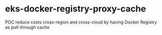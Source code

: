 # eks-docker-registry-proxy-cache
POC reduce costs cross-region and cross-cloud by having Docker Registry as pull-through cache
